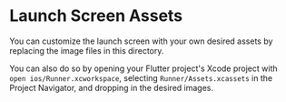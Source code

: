# Launch Screen Assets

You can customize the launch screen with your own desired assets by replacing the image files in this directory.

You can also do so by opening your Flutter project's Xcode project with `open ios/Runner.xcworkspace`, selecting `Runner/Assets.xcassets` in the Project Navigator, and dropping in the desired images.